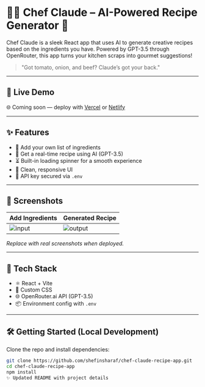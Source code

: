 # 👨‍🍳 Chef Claude – AI-Powered Recipe Generator 🍝

Chef Claude is a sleek React app that uses AI to generate creative recipes based on the ingredients you have. Powered by GPT-3.5 through OpenRouter, this app turns your kitchen scraps into gourmet suggestions!

> "Got tomato, onion, and beef? Claude’s got your back."

---

## 🚀 Live Demo

🌐 Coming soon — deploy with [Vercel](https://vercel.com) or [Netlify](https://netlify.com)

---

## ✨ Features

- 🧾 Add your own list of ingredients
- 🤖 Get a real-time recipe using AI (GPT-3.5)
- ⏳ Built-in loading spinner for a smooth experience
- 💅 Clean, responsive UI
- 🔐 API key secured via `.env`

---

## 📸 Screenshots

| Add Ingredients | Generated Recipe |
|-----------------|------------------|
| ![input](https://via.placeholder.com/400x250?text=Add+Ingredients) | ![output](https://via.placeholder.com/400x250?text=Recipe+Output) |

*Replace with real screenshots when deployed.*

---

## 🧠 Tech Stack

- ⚛️ React + Vite
- 🎨 Custom CSS
- 🌐 OpenRouter.ai API (GPT-3.5)
- 📦 Environment config with `.env`

---

## 🛠️ Getting Started (Local Development)

Clone the repo and install dependencies:

```bash
git clone https://github.com/shefinsharaf/chef-claude-recipe-app.git
cd chef-claude-recipe-app
npm install
✨ Updated README with project details
